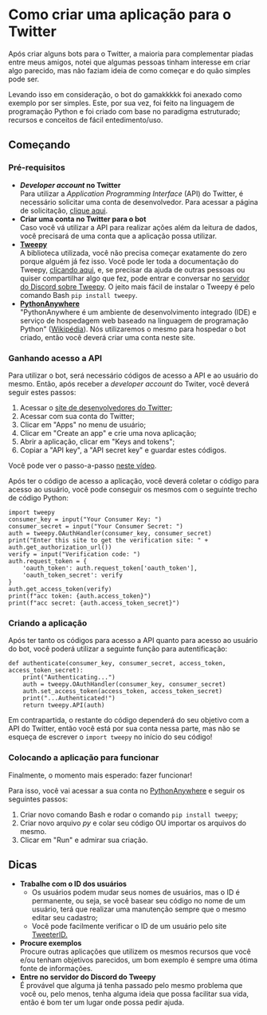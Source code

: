 # Como criar uma aplicação para o Twitter

Após criar alguns bots para o Twitter, a maioria para complementar piadas entre meus amigos, notei que algumas pessoas tinham interesse em criar algo parecido, mas não faziam ideia de como começar e do quão simples pode ser.

Levando isso em consideração, o bot do gamakkkkk foi anexado como exemplo por ser simples. Este, por sua vez, foi feito na linguagem de programação Python e foi criado com base no paradigma estruturado; recursos e conceitos de fácil entedimento/uso.

## Começando

### Pré-requisitos

* ***Developer account* no Twitter**<br />
Para utilizar a *Application Programming Interface* (API) do Twitter, é necessário solicitar uma conta de desenvolvedor. Para acessar a página de solicitação, [clique aqui](https://developer.twitter.com/en/apply-for-access).
* **Criar uma conta no Twitter para o bot**<br />
Caso você vá utilizar a API para realizar ações além da leitura de dados, você precisará de uma conta que a aplicação possa utilizar.
* **[Tweepy](https://www.tweepy.org/)**<br />
A biblioteca utilizada, você não precisa começar exatamente do zero porque alguém já fez isso. Você pode ler toda a documentação do Tweepy, [clicando aqui](http://docs.tweepy.org/en/latest/), e, se precisar da ajuda de outras pessoas ou quiser compartilhar algo que fez, pode entrar e conversar no [servidor do Discord sobre Tweepy](https://discord.gg/bJvqnhg).
O jeito mais fácil de instalar o Tweepy é pelo comando Bash `pip install tweepy`.
* **[PythonAnywhere](https://pythonanywhere.com/)**<br />
"PythonAnywhere é um ambiente de desenvolvimento integrado (IDE) e serviço de hospedagem web baseado na linguagem de programação Python" ([Wikipédia](https://pt.wikipedia.org/wiki/PythonAnywhere)). Nós utilizaremos o mesmo para hospedar o bot criado, então você deverá criar uma conta neste site.

### Ganhando acesso a API
Para utilizar o bot, será necessário códigos de acesso a API e ao usuário do mesmo. Então, após receber a *developer account* do Twiter, você deverá seguir estes passos:
1. Acessar o [site de desenvolvedores do Twitter](https://developer.twitter.com/);
2. Acessar com sua conta do Twitter;
3. Clicar em "Apps" no menu de usuário;
4. Clicar em "Create an app" e crie uma nova aplicação;
5. Abrir a aplicação, clicar em "Keys and tokens";
6. Copiar a "API key", a "API secret key" e guardar estes códigos.

Você pode ver o passo-a-passo [neste vídeo](https://www.youtube.com/watch?v=LpLYQz_3hA0).

Após ter o código de acesso a aplicação, você deverá coletar o código para acesso ao usuário, você pode conseguir os mesmos com o seguinte trecho de código Python:
```
import tweepy
consumer_key = input("Your Consumer Key: ")
consumer_secret = input("Your Consumer Secret: ")
auth = tweepy.OAuthHandler(consumer_key, consumer_secret)
print("Enter this site to get the verification site: " + auth.get_authorization_url())
verify = input("Verification code: ")
auth.request_token = {
    'oauth_token': auth.request_token['oauth_token'],
    'oauth_token_secret': verify
}
auth.get_access_token(verify)
print(f"acc token: {auth.access_token}")
print(f"acc secret: {auth.access_token_secret}")
```

### Criando a aplicação
Após ter tanto os códigos para acesso a API quanto para acesso ao usuário do bot, você poderá utilizar a seguinte função para autentificação:
```
def authenticate(consumer_key, consumer_secret, access_token, access_token_secret):
    print("Authenticating...")
    auth = tweepy.OAuthHandler(consumer_key, consumer_secret)
    auth.set_access_token(access_token, access_token_secret)
    print("...Authenticated!")
    return tweepy.API(auth)
```
Em contrapartida, o restante do código dependerá do seu objetivo com a API do Twitter, então você está por sua conta nessa parte, mas não se esqueça de escrever o `import tweepy` no início do seu código!

### Colocando a aplicação para funcionar

Finalmente, o momento mais esperado: fazer funcionar!

Para isso, você vai acessar a sua conta no [PythonAnywhere](https://www.pythonanywhere.com/) e seguir os seguintes passos:
1. Criar novo comando Bash e rodar o comando `pip install tweepy`;
2. Criar novo arquivo *py* e colar seu código OU importar os arquivos do mesmo.
3. Clicar em "Run" e admirar sua criação.

## Dicas

* **Trabalhe com o ID dos usuários**
	* Os usuários podem mudar seus nomes de usuários, mas o ID é permanente, ou seja, se você basear seu código no nome de um usuário, terá que realizar uma manutenção sempre que o mesmo editar seu cadastro;
	* Você pode facilmente verificar o ID de um usuário pelo site [TweeterID.](https://tweeterid.com/)
* **Procure exemplos**<br />
Procure outras aplicações que utilizem os mesmos recursos que você e/ou tenham objetivos parecidos, um bom exemplo é sempre uma ótima fonte de informações.
* **Entre no servidor do Discord do Tweepy**<br />
É provável que alguma já tenha passado pelo mesmo problema que você ou, pelo menos, tenha alguma ideia que possa facilitar sua vida, então é bom ter um lugar onde possa pedir ajuda.
